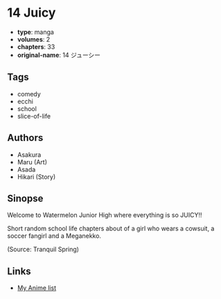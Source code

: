 # 14 Juicy

-   **type**: manga
-   **volumes**: 2
-   **chapters**: 33
-   **original-name**: 14 ジューシー

## Tags

-   comedy
-   ecchi
-   school
-   slice-of-life

## Authors

-   Asakura
-   Maru (Art)
-   Asada
-   Hikari (Story)

## Sinopse

Welcome to Watermelon Junior High where everything is so JUICY!!

Short random school life chapters about of a girl who wears a cowsuit, a soccer fangirl and a Meganekko.

(Source: Tranquil Spring)

## Links

-   [My Anime list](https://myanimelist.net/manga/13250/14_Juicy)
